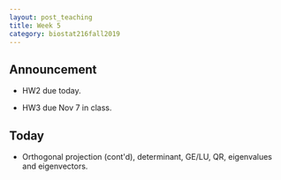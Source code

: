 ```yaml
---
layout: post_teaching
title: Week 5
category: biostat216fall2019
---
```


## Announcement

* HW2 due today.

* HW3 due Nov 7 in class. 

## Today

* Orthogonal projection (cont'd), determinant, GE/LU, QR, eigenvalues and eigenvectors.
  